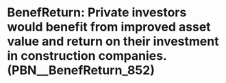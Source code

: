 # BenefReturn: __Private investors would benefit from improved asset value and return on their investment in construction companies.__ (PBN__BenefReturn_852)


